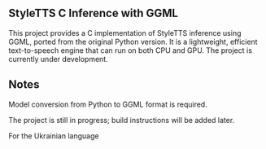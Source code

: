 ## StyleTTS C Inference with GGML

This project provides a C implementation of StyleTTS inference using GGML, ported from the original Python version. It is a lightweight, efficient text-to-speech engine that can run on both CPU and GPU. The project is currently under development.

## Notes

Model conversion from Python to GGML format is required.

The project is still in progress; build instructions will be added later.

For the Ukrainian language
